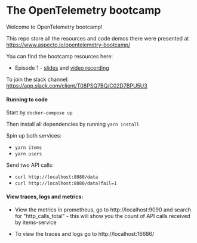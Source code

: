 # The OpenTelemetry bootcamp

Welcome to OpenTelemetry bootcamp!

This repo store all the resources and code demos there were presented at https://www.aspecto.io/opentelemetry-bootcamp/

You can find the bootcamp resources here:
 * Episode 1 - [slides](https://docs.google.com/presentation/d/1V9ByAsZkL2PcumSb0PrFSAAnc8Yizqa4QhVNP27xlr4/edit?usp=sharing) and [video recording](https://www.youtube.com/watch?v=UEwkn0iHDzA&ab_channel=Aspecto)


 To join the slack channel: https://app.slack.com/client/T08PSQ7BQ/C02D7BPU5U3


 #### Running to code

 Start by `docker-compose up`

 Then install all dependencies by running `yarn install`
 
 Spin up both services:
 * `yarn items`
 * `yarn users`


Send two API calls:
* `curl http://localhost:8080/data`
* `curl http://localhost:8080/data?fail=1`

#### View traces, logs and metrics:
* View the metrics in prometheus, go to http://localhost:9090 and search for "http_calls_total" - this will show you the count of API calls received by items-service

* To view the traces and logs go to http://localhost:16686/ 